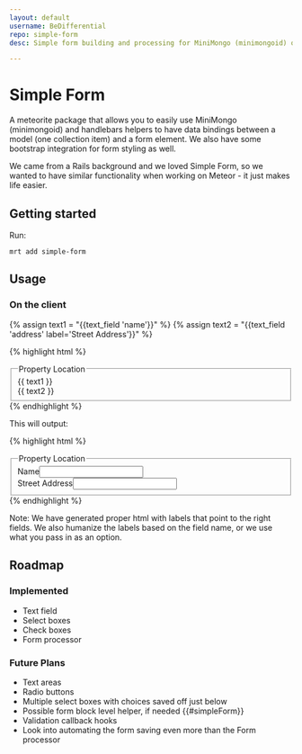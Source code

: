```yaml
---
layout: default
username: BeDifferential
repo: simple-form
desc: Simple form building and processing for MiniMongo (minimongoid) objects.

---
```



# Simple Form

A meteorite package that allows you to easily use MiniMongo (minimongoid) and handlebars helpers to have data bindings between a model (one collection item) and a form element. We also have some bootstrap integration for form styling as well.

We came from a Rails background and we loved Simple Form, so we wanted to have similar functionality when working on Meteor - it just makes life easier.

## Getting started

Run:

```
mrt add simple-form
```

## Usage

### On the client

{% assign text1 = "{{text_field 'name'}}" %}
{% assign text2 = "{{text_field 'address' label='Street Address'}}" %}

{% highlight html %}
<fieldset>
  <legend>Property Location</legend>
  <div class="form-group">
    {{ text1 }}
  </div>
  <div class="row">
    <div class="col-md-6">
      <div class="form-group">
        {{ text2 }}
      </div>
    </div>
  </div>
</fieldset>
{% endhighlight %}

This will output:

{% highlight html %}
<fieldset>
  <legend>Property Location</legend>
  <div class="form-group">
    <label for="name">Name</label><input type="text" id="name" name="name" value="" class="form-control">
  </div>
  <div class="row">
    <div class="col-md-6">
      <div class="form-group">
        <label for="address">Street Address</label><input type="text" id="address" name="address" value="" class="form-control">
      </div>
    </div>
  </div>
</fieldset>
{% endhighlight %}

Note: We have generated proper html with labels that point to the right fields.  We also humanize the labels based on the field name, or we use what you pass in as an option.

## Roadmap

### Implemented

* Text field
* Select boxes
* Check boxes
* Form processor

### Future Plans

* Text areas
* Radio buttons
* Multiple select boxes with choices saved off just below
* Possible form block level helper, if needed {{#simpleForm}}
* Validation callback hooks
* Look into automating the form saving even more than the Form processor
